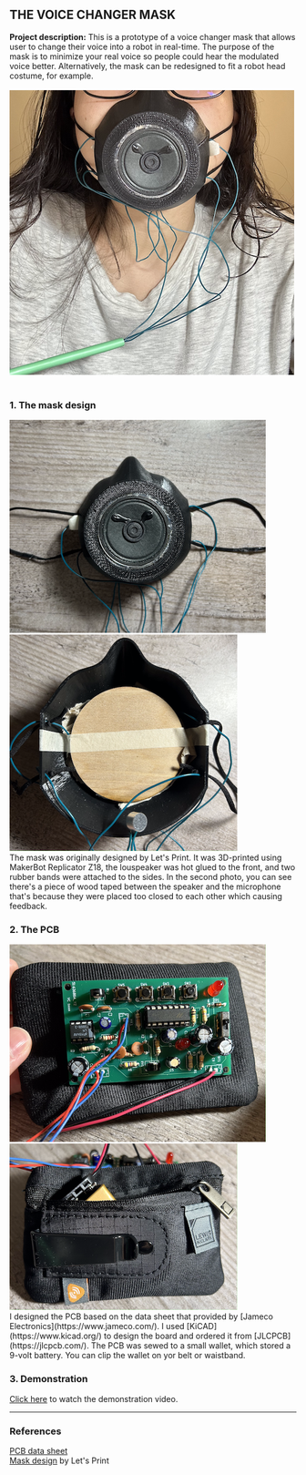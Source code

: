 ## THE VOICE CHANGER MASK

**Project description:** This is a prototype of a voice changer mask that allows user to change their voice into a robot in real-time. The purpose of the mask is to minimize your real voice so people could hear the modulated voice better. Alternatively, the mask can be redesigned to fit a robot head costume, for example.
<br><br>
<img src="images/voicechangermask.png"/>
<br><br>
### 1. The mask design
<img src="images/voicechanger_front3.png"/>
<img src="images/voicechanger_back.png"/>
<br>
The mask was originally designed by Let's Print. It was 3D-printed using MakerBot Replicator Z18, the louspeaker was hot glued to the front, and two rubber bands were attached to the sides. In the second photo, you can see there's a piece of wood taped between the speaker and the microphone that's because they were placed too closed to each other which causing feedback.

### 2. The PCB
<img src="images/voicechanger_PCB.png"/>
<img src="images/voicechanger_battery.png"/>
<br>
I designed the PCB based on the data sheet that provided by [Jameco Electronics](https://www.jameco.com/). I used [KiCAD](https://www.kicad.org/) to design the board and ordered it from [JLCPCB](https://jlcpcb.com/). The PCB was sewed to a small wallet, which stored a 9-volt battery. You can clip the wallet on yor belt or waistband.

### 3. Demonstration

[Click here](https://drive.google.com/file/d/1AG7_wzVrepQSZSVkocT2anQ-pAixx95i/view?usp=sharing) to watch the demonstration video.

---
### References

[PCB data sheet](https://www.jameco.com/z/WSAH171-Velleman-Voice-Changer-Solder-Assembly-Kit-Change-Pitch-Add-Vibrato-Effect_2130731.html)
<br>
[Mask design](https://pinshape.com/items/61146-3d-printed-face-mask-coronavirus) by Let's Print
